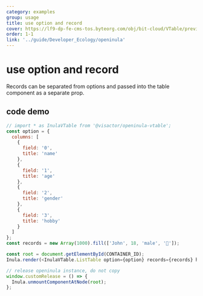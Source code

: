```yaml
---
category: examples
group: usage
title: use option and record
cover: https://lf9-dp-fe-cms-tos.byteorg.com/obj/bit-cloud/VTable/preview/react-default-new.png
order: 1-1
link: '../guide/Developer_Ecology/openinula'
---
```


# use option and record

Records can be separated from options and passed into the table component as a separate prop.

## code demo

```javascript livedemo template=vtable-openinula
// import * as InulaVTable from '@visactor/openinula-vtable';
const option = {
  columns: [
    {
      field: '0',
      title: 'name'
    },
    {
      field: '1',
      title: 'age'
    },
    {
      field: '2',
      title: 'gender'
    },
    {
      field: '3',
      title: 'hobby'
    }
  ]
};
const records = new Array(1000).fill(['John', 18, 'male', '🏀']);

const root = document.getElementById(CONTAINER_ID);
Inula.render(<InulaVTable.ListTable option={option} records={records} height={'500px'} />, root);

// release openinula instance, do not copy
window.customRelease = () => {
  Inula.unmountComponentAtNode(root);
};
```
